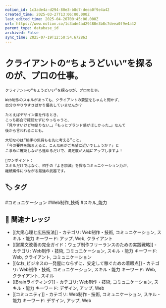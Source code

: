 ```yaml
---
notion_id: 1c3ade4a-d294-80e3-b8c7-deea0f9e4a42
created_time: 2025-03-27T13:06:00.000Z
last_edited_time: 2025-04-26T00:45:00.000Z
url: https://www.notion.so/1c3ade4ad29480e3b8c7deea0f9e4a42
parent_type: database_id
archived: False
sync_time: 2025-07-19T12:50:54.672863
---
```


# クライアントの“ちょうどいい”を探るのが、プロの仕事。

```plain text
クライアントの“ちょうどいい”を探るのが、プロの仕事。

Web制作のスキルがあっても、クライアントの要望をちゃんと聞かず、
自分のやりやすさばかり優先していませんか？

たとえばデザイン案を作るとき、
こっち都合で確認せずにやっちゃうと、
「見やすいけど物足りない…」「もっとブランド感がほしかった…」なんて
後から言われることも。

大切なのは“相手の気持ちを先に考える”こと。
「今の要件を踏まえると、こんな形がご希望に近いでしょうか？」と
こまめに確認しながら進めるだけで、満足度が大幅にアップしますよ！

📝ワンポイント：
スキルだけではなく、相手の『よき加減』を探るコミュニケーション力が、
継続案件につながる最強の武器です。
```

## 🏷️ タグ
#コミュニケーション #Web制作_技術 #スキル_能力

## 🔗 関連ナレッジ
- [[大衆心理と広告技法]] - カテゴリ: Web制作・技術, コミュニケーション, スキル・能力 キーワード: アップ, Web, クライアント
- [[営業文改善の完全ガイド：ウェブ制作フリーランスのための実践戦略]] - カテゴリ: Web制作・技術, コミュニケーション, スキル・能力 キーワード: Web, クライアント, コミュニケーション
- [[なお_ビジネスの一発屋にならずに、安定して稼ぐための着眼点]] - カテゴリ: Web制作・技術, コミュニケーション, スキル・能力 キーワード: Web, クライアント, スキル
- [[Brainライティング]] - カテゴリ: Web制作・技術, コミュニケーション, スキル・能力 キーワード: デザイン, アップ, Web
- [[コミュニティ]] - カテゴリ: Web制作・技術, コミュニケーション, スキル・能力 キーワード: デザイン, アップ, Web
